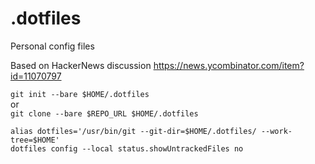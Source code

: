 # .dotfiles
Personal config files

Based on HackerNews discussion
https://news.ycombinator.com/item?id=11070797

`git init --bare $HOME/.dotfiles` <br>
or <br>
`git clone --bare $REPO_URL $HOME/.dotfiles` <br> 

`alias dotfiles='/usr/bin/git --git-dir=$HOME/.dotfiles/ --work-tree=$HOME'` <br> 
`dotfiles config --local status.showUntrackedFiles no`
